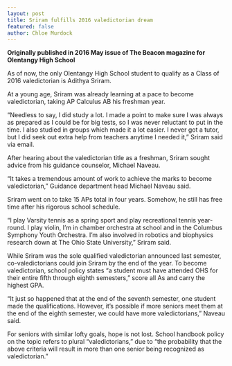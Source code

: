 ```yaml
---
layout: post
title: Sriram fulfills 2016 valedictorian dream
featured: false
author: Chloe Murdock
---
```


**Originally published in 2016 May issue of The Beacon magazine for Olentangy High School**

As of now, the only Olentangy High School student to qualify as a Class of 2016 valedictorian is Adithya Sriram.

At a young age, Sriram was already learning at a pace to become valedictorian, taking AP Calculus AB his freshman year.

“Needless to say, I did study a lot. I made a point to make sure I was always as prepared as I could be for big tests, so I was never reluctant to put in the time. I also studied in groups which made it a lot easier. I never got a tutor, but I did seek out extra help from teachers anytime I needed it,” Sriram said via email.

After hearing about the valedictorian title as a freshman, Sriram sought advice from his guidance counselor, Michael Naveau.

“It takes a tremendous amount of work to achieve the marks to become valedictorian,” Guidance department head Michael Naveau said.

Sriram went on to take 15 APs total in four years. Somehow, he still has free time after his rigorous school schedule.

“I play Varsity tennis as a spring sport and play recreational tennis year-round. I play violin, I’m in chamber orchestra at school and in the Columbus Symphony Youth Orchestra. I’m also involved in robotics and biophysics research down at The Ohio State University,” Sriram said.

While Sriram was the sole qualified valedictorian announced last semester, co-valedictorians could join Sriram by the end of the year. To become valedictorian, school policy states “a student must have attended OHS for their entire fifth through eighth semesters,” score all As and carry the highest GPA.

“It just so happened that at the end of the seventh semester, one student made the qualifications. However, it’s possible if more seniors meet them at the end of the eighth semester, we could have more valedictorians,” Naveau said.

For seniors with similar lofty goals, hope is not lost. School handbook policy on the topic refers to plural “valedictorians,” due to “the probability that the above criteria will result in more than one senior being recognized as valedictorian.”
